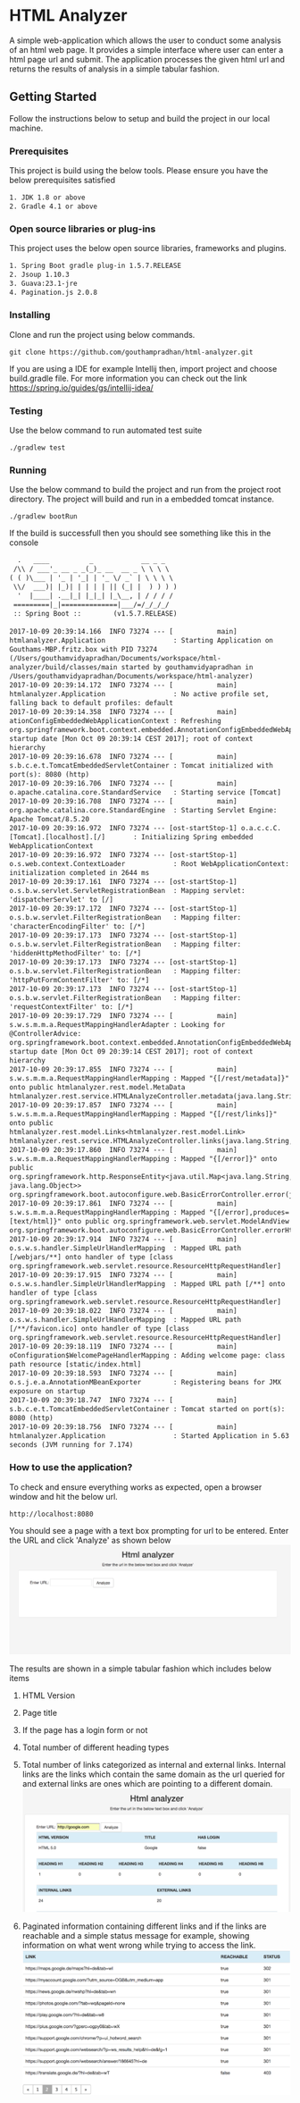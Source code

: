 # HTML Analyzer

A simple web-application which allows the user to conduct some analysis of an html web page. It provides a
simple interface where user can enter a html page url and submit. The application processes the given html url
and returns the results of analysis in a simple tabular fashion.

## Getting Started

Follow the instructions below to setup and build the project in our local machine.

### Prerequisites

This project is build using the below tools. Please ensure you have the below prerequisites satisfied

```
1. JDK 1.8 or above
2. Gradle 4.1 or above
```

### Open source libraries or plug-ins
This project uses the below open source libraries, frameworks and plugins.

```
1. Spring Boot gradle plug-in 1.5.7.RELEASE
2. Jsoup 1.10.3
3. Guava:23.1-jre
4. Pagination.js 2.0.8
```


### Installing

Clone and run the project using below commands.
```
git clone https://github.com/gouthampradhan/html-analyzer.git

```
If you are using a IDE for example Intellij then, import project and choose build.gradle file. For more information
you can check out the link https://spring.io/guides/gs/intellij-idea/

### Testing

Use the below command to run automated test suite

```
./gradlew test

```

### Running

Use the below command to build the project and run from the project root directory.
The project will build and run in a embedded tomcat instance.

```
./gradlew bootRun

```

If the build is successfull then you should see something like this in the console

```
  .   ____          _            __ _ _
 /\\ / ___'_ __ _ _(_)_ __  __ _ \ \ \ \
( ( )\___ | '_ | '_| | '_ \/ _` | \ \ \ \
 \\/  ___)| |_)| | | | | || (_| |  ) ) ) )
  '  |____| .__|_| |_|_| |_\__, | / / / /
 =========|_|==============|___/=/_/_/_/
 :: Spring Boot ::        (v1.5.7.RELEASE)

2017-10-09 20:39:14.166  INFO 73274 --- [           main] htmlanalyzer.Application                 : Starting Application on Gouthams-MBP.fritz.box with PID 73274 (/Users/gouthamvidyapradhan/Documents/workspace/html-analyzer/build/classes/main started by gouthamvidyapradhan in /Users/gouthamvidyapradhan/Documents/workspace/html-analyzer)
2017-10-09 20:39:14.172  INFO 73274 --- [           main] htmlanalyzer.Application                 : No active profile set, falling back to default profiles: default
2017-10-09 20:39:14.358  INFO 73274 --- [           main] ationConfigEmbeddedWebApplicationContext : Refreshing org.springframework.boot.context.embedded.AnnotationConfigEmbeddedWebApplicationContext@2c1b194a: startup date [Mon Oct 09 20:39:14 CEST 2017]; root of context hierarchy
2017-10-09 20:39:16.678  INFO 73274 --- [           main] s.b.c.e.t.TomcatEmbeddedServletContainer : Tomcat initialized with port(s): 8080 (http)
2017-10-09 20:39:16.706  INFO 73274 --- [           main] o.apache.catalina.core.StandardService   : Starting service [Tomcat]
2017-10-09 20:39:16.708  INFO 73274 --- [           main] org.apache.catalina.core.StandardEngine  : Starting Servlet Engine: Apache Tomcat/8.5.20
2017-10-09 20:39:16.972  INFO 73274 --- [ost-startStop-1] o.a.c.c.C.[Tomcat].[localhost].[/]       : Initializing Spring embedded WebApplicationContext
2017-10-09 20:39:16.972  INFO 73274 --- [ost-startStop-1] o.s.web.context.ContextLoader            : Root WebApplicationContext: initialization completed in 2644 ms
2017-10-09 20:39:17.161  INFO 73274 --- [ost-startStop-1] o.s.b.w.servlet.ServletRegistrationBean  : Mapping servlet: 'dispatcherServlet' to [/]
2017-10-09 20:39:17.172  INFO 73274 --- [ost-startStop-1] o.s.b.w.servlet.FilterRegistrationBean   : Mapping filter: 'characterEncodingFilter' to: [/*]
2017-10-09 20:39:17.173  INFO 73274 --- [ost-startStop-1] o.s.b.w.servlet.FilterRegistrationBean   : Mapping filter: 'hiddenHttpMethodFilter' to: [/*]
2017-10-09 20:39:17.173  INFO 73274 --- [ost-startStop-1] o.s.b.w.servlet.FilterRegistrationBean   : Mapping filter: 'httpPutFormContentFilter' to: [/*]
2017-10-09 20:39:17.173  INFO 73274 --- [ost-startStop-1] o.s.b.w.servlet.FilterRegistrationBean   : Mapping filter: 'requestContextFilter' to: [/*]
2017-10-09 20:39:17.729  INFO 73274 --- [           main] s.w.s.m.m.a.RequestMappingHandlerAdapter : Looking for @ControllerAdvice: org.springframework.boot.context.embedded.AnnotationConfigEmbeddedWebApplicationContext@2c1b194a: startup date [Mon Oct 09 20:39:14 CEST 2017]; root of context hierarchy
2017-10-09 20:39:17.855  INFO 73274 --- [           main] s.w.s.m.m.a.RequestMappingHandlerMapping : Mapped "{[/rest/metadata]}" onto public htmlanalyzer.rest.model.MetaData htmlanalyzer.rest.service.HTMLAnalyzeController.metadata(java.lang.String)
2017-10-09 20:39:17.857  INFO 73274 --- [           main] s.w.s.m.m.a.RequestMappingHandlerMapping : Mapped "{[/rest/links]}" onto public htmlanalyzer.rest.model.Links<htmlanalyzer.rest.model.Link> htmlanalyzer.rest.service.HTMLAnalyzeController.links(java.lang.String,int,int)
2017-10-09 20:39:17.860  INFO 73274 --- [           main] s.w.s.m.m.a.RequestMappingHandlerMapping : Mapped "{[/error]}" onto public org.springframework.http.ResponseEntity<java.util.Map<java.lang.String, java.lang.Object>> org.springframework.boot.autoconfigure.web.BasicErrorController.error(javax.servlet.http.HttpServletRequest)
2017-10-09 20:39:17.861  INFO 73274 --- [           main] s.w.s.m.m.a.RequestMappingHandlerMapping : Mapped "{[/error],produces=[text/html]}" onto public org.springframework.web.servlet.ModelAndView org.springframework.boot.autoconfigure.web.BasicErrorController.errorHtml(javax.servlet.http.HttpServletRequest,javax.servlet.http.HttpServletResponse)
2017-10-09 20:39:17.914  INFO 73274 --- [           main] o.s.w.s.handler.SimpleUrlHandlerMapping  : Mapped URL path [/webjars/**] onto handler of type [class org.springframework.web.servlet.resource.ResourceHttpRequestHandler]
2017-10-09 20:39:17.915  INFO 73274 --- [           main] o.s.w.s.handler.SimpleUrlHandlerMapping  : Mapped URL path [/**] onto handler of type [class org.springframework.web.servlet.resource.ResourceHttpRequestHandler]
2017-10-09 20:39:18.022  INFO 73274 --- [           main] o.s.w.s.handler.SimpleUrlHandlerMapping  : Mapped URL path [/**/favicon.ico] onto handler of type [class org.springframework.web.servlet.resource.ResourceHttpRequestHandler]
2017-10-09 20:39:18.119  INFO 73274 --- [           main] oConfiguration$WelcomePageHandlerMapping : Adding welcome page: class path resource [static/index.html]
2017-10-09 20:39:18.593  INFO 73274 --- [           main] o.s.j.e.a.AnnotationMBeanExporter        : Registering beans for JMX exposure on startup
2017-10-09 20:39:18.747  INFO 73274 --- [           main] s.b.c.e.t.TomcatEmbeddedServletContainer : Tomcat started on port(s): 8080 (http)
2017-10-09 20:39:18.756  INFO 73274 --- [           main] htmlanalyzer.Application                 : Started Application in 5.63 seconds (JVM running for 7.174)
```


### How to use the application?

To check and ensure everything works as expected, open a browser window and hit the below url.

```
http://localhost:8080

```

You should see a page with a text box prompting for url to be entered. Enter the URL
and click 'Analyze' as shown below
![Html anlyzer](/document/html-analyzer.png?raw=true "Html analyzer")

The results are shown in a simple tabular fashion which includes below items
1. HTML Version
2. Page title
3. If the page has a login form or not
4. Total number of different heading types
5. Total number of links categorized as internal and external links. Internal links are the links which contain the
same domain as the url queried for and external links are ones which are pointing to a different domain.
![Html analysis results](/document/html-metadata.png?raw=true "Html analysis results")

6. Paginated information containing different links and if the links are reachable and a simple status message
for example, showing information on what went wrong while trying to access the link.
![Html analysis results](/document/html-links.png?raw=true "Html analysis results")



